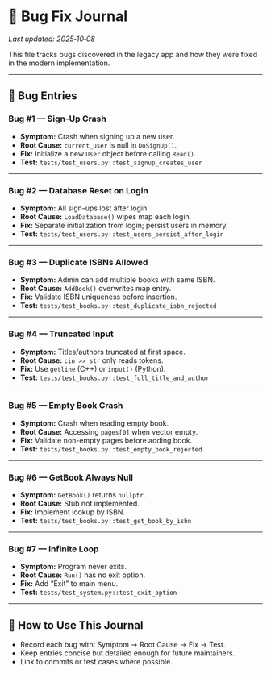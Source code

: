 # 🐞 Bug Fix Journal

_Last updated: 2025‑10‑08_

This file tracks bugs discovered in the legacy app and how they were fixed in the modern implementation.


---

## 🧾 Bug Entries

### Bug #1 — Sign-Up Crash
- **Symptom:** Crash when signing up a new user.  
- **Root Cause:** `current_user` is null in `DoSignUp()`.  
- **Fix:** Initialize a new `User` object before calling `Read()`.  
- **Test:** `tests/test_users.py::test_signup_creates_user`

---

### Bug #2 — Database Reset on Login
- **Symptom:** All sign-ups lost after login.  
- **Root Cause:** `LoadDatabase()` wipes map each login.  
- **Fix:** Separate initialization from login; persist users in memory.  
- **Test:** `tests/test_users.py::test_users_persist_after_login`

---

### Bug #3 — Duplicate ISBNs Allowed
- **Symptom:** Admin can add multiple books with same ISBN.  
- **Root Cause:** `AddBook()` overwrites map entry.  
- **Fix:** Validate ISBN uniqueness before insertion.  
- **Test:** `tests/test_books.py::test_duplicate_isbn_rejected`

---

### Bug #4 — Truncated Input
- **Symptom:** Titles/authors truncated at first space.  
- **Root Cause:** `cin >> str` only reads tokens.  
- **Fix:** Use `getline` (C++) or `input()` (Python).  
- **Test:** `tests/test_books.py::test_full_title_and_author`

---

### Bug #5 — Empty Book Crash
- **Symptom:** Crash when reading empty book.  
- **Root Cause:** Accessing `pages[0]` when vector empty.  
- **Fix:** Validate non-empty pages before adding book.  
- **Test:** `tests/test_books.py::test_empty_book_rejected`

---

### Bug #6 — GetBook Always Null
- **Symptom:** `GetBook()` returns `nullptr`.  
- **Root Cause:** Stub not implemented.  
- **Fix:** Implement lookup by ISBN.  
- **Test:** `tests/test_books.py::test_get_book_by_isbn`

---

### Bug #7 — Infinite Loop
- **Symptom:** Program never exits.  
- **Root Cause:** `Run()` has no exit option.  
- **Fix:** Add “Exit” to main menu.  
- **Test:** `tests/test_system.py::test_exit_option`

---

## 📂 How to Use This Journal
- Record each bug with: Symptom → Root Cause → Fix → Test.  
- Keep entries concise but detailed enough for future maintainers.  
- Link to commits or test cases where possible.